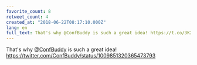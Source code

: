 ```yaml
---
favorite_count: 8
retweet_count: 4
created_at: "2018-06-22T08:17:10.000Z"
lang: en
full_text: That's why @ConfBuddy is such a great idea! https://t.co/3K2KmVxulA
---
```


That's why [@ConfBuddy](https://twitter.com/ConfBuddy) is such a great idea!
<https://twitter.com/ConfBuddy/status/1009851320365473793>
